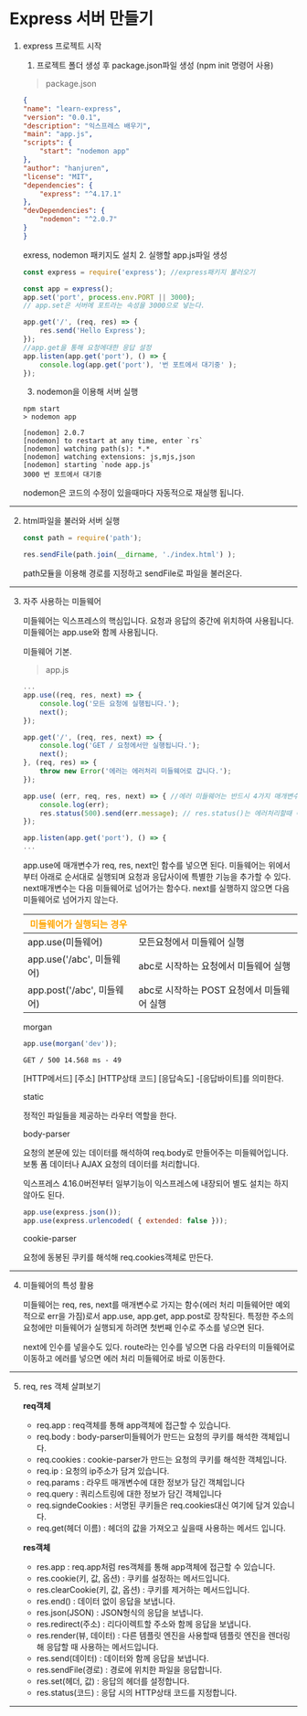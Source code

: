 # Express 서버 만들기

1. express 프로젝트 시작

    1. 프로젝트 폴더 생성 후 package.json파일 생성 (npm init 명령어 사용)
    > package.json
    ``` json
    {
    "name": "learn-express",
    "version": "0.0.1",
    "description": "익스프레스 배우기",
    "main": "app.js",
    "scripts": {
        "start": "nodemon app"
    },
    "author": "hanjuren",
    "license": "MIT",
    "dependencies": {
        "express": "^4.17.1"
    },
    "devDependencies": {
        "nodemon": "^2.0.7"
    }
    }
    ```
    exress, nodemon 패키지도 설치
    2. 실행할 app.js파일 생성
    ``` js
    const express = require('express'); //express패키지 불러오기

    const app = express();
    app.set('port', process.env.PORT || 3000); 
    // app.set은 서버에 포트라는 속성을 3000으로 넣는다.

    app.get('/', (req, res) => {
        res.send('Hello Express');
    });
    //app.get을 통해 요청에대한 응답 설정
    app.listen(app.get('port'), () => {
        console.log(app.get('port'), '번 포트에서 대기중' );
    });
    ```
    3. nodemon을 이용해 서버 실행
    ```
    npm start
    > nodemon app

    [nodemon] 2.0.7
    [nodemon] to restart at any time, enter `rs`
    [nodemon] watching path(s): *.*
    [nodemon] watching extensions: js,mjs,json
    [nodemon] starting `node app.js`
    3000 번 포트에서 대기중
    ```
    nodemon은 코드의 수정이 있을때마다 자동적으로 재실행 됩니다.
---
2. html파일을 불러와 서버 실행

    ```js
    const path = require('path');
    ```
    ```js
    res.sendFile(path.join(__dirname, './index.html') );
    ```
    path모듈을 이용해 경로를 지정하고 sendFile로 파일을 불러온다.
---
3. 자주 사용하는 미들웨어

    미들웨어는 익스프레스의 핵심입니다. 요청과 응답의 중간에 위치하여 사용됩니다.  
    미들웨어는 app.use와 함께 사용됩니다. 

    미들웨어 기본.
    > app.js
    ```js
    ...
    app.use((req, res, next) => {
        console.log('모든 요청에 실행됩니다.');
        next();
    });

    app.get('/', (req, res, next) => {
        console.log('GET / 요청에서만 실행됩니다.');
        next();
    }, (req, res) => {
        throw new Error('에러는 에러처리 미들웨어로 갑니다.');
    });

    app.use( (err, req, res, next) => { //에러 미들웨어는 반드시 4가지 매개변수를 입력해야한다.
        console.log(err);
        res.status(500).send(err.message); // res.status()는 에러처리할때 에러번호를 커스터마이징 할수있다.
    });

    app.listen(app.get('port'), () => {
    ...
    ```
    app.use에 매개변수가 req, res, next인 함수를 넣으면 된다. 미들웨어는 위에서부터 아래로 순서대로 실행되며 요청과 응답사이에 특별한 기능을 추가할 수 있다.  
    next매개변수는 다음 미들웨어로 넘어가는 함수다. next를 실행하지 않으면 다음 미들웨어로 넘어가지 않는다.

    | <span style="color:orange">미들웨어가 실행되는 경우</span> ||
    | --- | --- |
    | app.use(미들웨어) | 모든요청에서 미들웨어 실행 |
    | app.use('/abc', 미들웨어) | abc로 시작하는 요청에서 미들웨어 실행 |
    | app.post('/abc', 미들웨어) | abc로 시작하는 POST 요청에서 미들웨어 실행 |

    morgan
    ```js
    app.use(morgan('dev'));
    ```
    ```
    GET / 500 14.568 ms - 49
    ```
    [HTTP메서드] [주소] [HTTP상태 코드] [응답속도] -[응답바이트]를 의미한다.

    static

    정적인 파일들을 제공하는 라우터 역할을 한다.  

    body-parser

    요청의 본문에 있는 데이터를 해석하여 req.body로 만들어주는 미들웨어입니다.  
    보통 폼 데이터나 AJAX 요청의 데이터를 처리합니다.

    익스프레스 4.16.0버전부터 일부기능이 익스프레스에 내장되어 별도 설치는 하지 않아도 된다.

    ``` js
    app.use(express.json());
    app.use(express.urlencoded( { extended: false }));
    ```

    cookie-parser

    요청에 동봉된 쿠키를 해석해 req.cookies객체로 만든다.
---

4. 미들웨어의 특성 활용

    미들웨어는 req, res, next를 매개변수로 가지는 함수(에러 처리 미들웨어만 예외적으로 err을 가짐)로서 app.use, app.get, app.post로 장착된다. 특정한 주소의 요청에만 미들웨어가 실행되게 하려면 첫번째 인수로 주소를 넣으면 된다.

    next에 인수를 넣을수도 있다. route라는 인수를 넣으면 다음 라우터의 미들웨어로 이동하고 에러를 넣으면 에러 처리 미들웨어로 바로 이동한다.

---

5. req, res 객체 살펴보기

    **req객체**
    * req.app : req객체를 통해 app객체에 접근할 수 있습니다.
    * req.body : body-parser미들웨어가 만드는 요청의 쿠키를 해석한 객체입니다.
    * req.cookies : cookie-parser가 만드는 요청의 쿠키를 해석한 객체입니다.
    * req.ip : 요청의 ip주소가 담겨 있습니다.
    * req.params : 라우트 매개변수에 대한 정보가 담긴 객체입니다
    * req.query : 쿼리스트링에 대한 정보가 담긴 객체입니다
    * req.signdeCookies : 서명된 쿠키들은 req.cookies대신 여기에 담겨 있습니다.
    * req.get(헤더 이름) : 헤더의 값을 가져오고 싶을때 사용하는 메서드 입니다.

    **res객체**
    * res.app : req.app처럼 res객체를 통해 app객체에 접근할 수 있습니다.
    * res.cookie(키, 값, 옵션) : 쿠키를 설정하는 메서드입니다.
    * res.clearCookie(키, 값, 옵션) : 쿠키를 제거하는 메서드입니다.
    * res.end() : 데이터 없이 응답을 보냅니다.
    * res.json(JSON) : JSON형식의 응답을 보냅니다.
    * res.redirect(주소) : 리다이렉트할 주소와 함께 응답을 보냅니다.
    * res.render(뷰, 데이터) : 다른 템플릿 엔진을 사용할때 템플릿 엔진을 렌더링해 응답할 때 사용하는 메서드입니다.
    * res.send(데이터) : 데이터와 함께 응답을 보냅니다. 
    * res.sendFile(경로) : 경로에 위치한 파일을 응답합니다.
    * res.set(헤더, 값) : 응답의 헤더를 설정합니다.
    * res.status(코드) : 응답 시의 HTTP상태 코드를 지정합니다.

---





